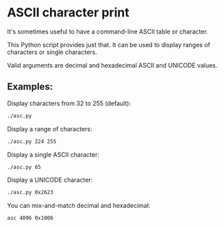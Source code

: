 # ASCII character print

It's sometimes useful to have a command-line ASCII table or character.

This Python script provides just that.  It can be used to display ranges of characters or single characters.

Valid arguments are decimal and hexadecimal ASCII and UNICODE values.

## Examples:

Display characters from 32 to 255 (default):
```bash
./asc.py
```

Display a range of characters:
```bash
./asc.py 224 255
```

Display a single ASCII character:
```bash
./asc.py 65
```

Display a UNICODE character:
```bash
./asc.py 0x2623
```

You can mix-and-match decimal and hexadecimal:
```bash
asc 4096 0x1006
```
